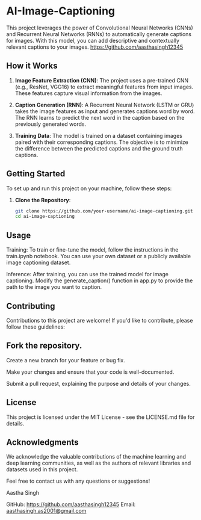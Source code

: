 # AI-Image-Captioning

This project leverages the power of Convolutional Neural Networks (CNNs) and Recurrent Neural Networks (RNNs) to automatically generate captions for images. With this model, you can add descriptive and contextually relevant captions to your images.
https://github.com/aasthasingh12345
## How it Works

1. **Image Feature Extraction (CNN)**: The project uses a pre-trained CNN (e.g., ResNet, VGG16) to extract meaningful features from input images. These features capture visual information from the images.

2. **Caption Generation (RNN)**: A Recurrent Neural Network (LSTM or GRU) takes the image features as input and generates captions word by word. The RNN learns to predict the next word in the caption based on the previously generated words.

3. **Training Data**: The model is trained on a dataset containing images paired with their corresponding captions. The objective is to minimize the difference between the predicted captions and the ground truth captions.

## Getting Started

To set up and run this project on your machine, follow these steps:

1. **Clone the Repository**:

   ```sh
   git clone https://github.com/your-username/ai-image-captioning.git
   cd ai-image-captioning


## Usage
Training: To train or fine-tune the model, follow the instructions in the train.ipynb notebook. You can use your own dataset or a publicly available image captioning dataset.

Inference: After training, you can use the trained model for image captioning. Modify the generate_caption() function in app.py to provide the path to the image you want to caption.

## Contributing
Contributions to this project are welcome! If you'd like to contribute, please follow these guidelines:

## Fork the repository.

Create a new branch for your feature or bug fix.

Make your changes and ensure that your code is well-documented.

Submit a pull request, explaining the purpose and details of your changes.

## License
This project is licensed under the MIT License - see the LICENSE.md file for details.

## Acknowledgments
We acknowledge the valuable contributions of the machine learning and deep learning communities, as well as the authors of relevant libraries and datasets used in this project.

Feel free to contact us with any questions or suggestions!

Aastha Singh

GitHub: https://github.com/aasthasingh12345
Email: aasthasingh.as2001@gmail.com
